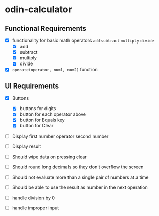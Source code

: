 # odin-calculator

## Functional Requirements
- [x] functionality for basic math operators `add` `subtract` `multiply` `divide`
  - [x] add
  - [x] subtract
  - [x] multiply
  - [x] divide
- [x] `operate(operator, num1, num2)` function

## UI Requirements
- [x] Buttons
  - [x] buttons for digits
  - [x] button for each operator above
  - [x] button for Equals key
  - [x] button for Clear
- [ ] Display first number operator second number
- [ ] Display result

- [ ] Should wipe data on pressing clear
- [ ] Should round long decimals so they don't overflow the screen
- [ ] Should not evaluate more than a single pair of numbers at a time
- [ ] Should be able to use the result as number in the next operation
- [ ] handle division by 0
- [ ] handle improper input